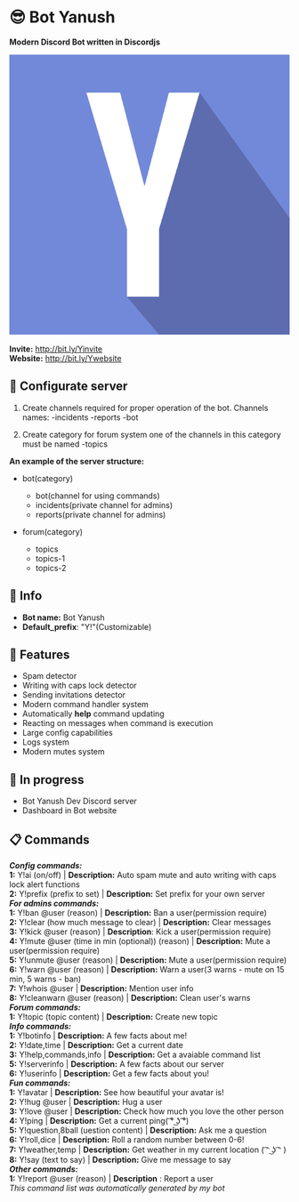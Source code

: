 # :sunglasses: Bot Yanush
**Modern Discord Bot written in Discordjs**

![Bot avatar](https://raw.githubusercontent.com/KrystianJonca/Bot-Yanush/master/assets/avatar.png) 

**Invite:** http://bit.ly/Yinvite<br />
**Website:** http://bit.ly/Ywebsite

## :triangular_ruler: Configurate server

1. Create channels required for proper operation of the bot. Channels names:
 -incidents
 -reports
 -bot
 
2. Create category for forum system one of the channels in this category must be named
 -topics

**An example of the server structure:**<br />

- bot(category)<br />
  - bot(channel for using commands)<br />
  - incidents(private channel for admins)<br />
  - reports(private channel for admins)<br />

- forum(category)<br />
  - topics<br />
  - topics-1<br />
  - topics-2<br />
 

## :page_facing_up: Info
- **Bot name:** Bot Yanush
- **Default_prefix**: "Y!"(Customizable)

## :rocket: Features
- Spam detector
- Writing with caps lock detector
- Sending invitations detector
- Modern command handler system 
- Automatically **help** command updating
- Reacting on messages when command is execution
- Large config capabilities
- Logs system
- Modern mutes system

## :muscle: In progress
- Bot Yanush Dev Discord server
- Dashboard in Bot website

## :clipboard: Commands
***Config commands:*** <br />
**1:** Y!ai (on/off) | **Description:**  Auto spam mute and auto writing with caps lock alert functions<br />
**2:** Y!prefix (prefix to set) | **Description:**  Set prefix for your own server <br />
***For admins commands:*** <br />
**1:** Y!ban @user (reason) | **Description:**  Ban a user(permission require) <br />
**2:** Y!clear (how much message to clear) | **Description:**  Clear messages <br />
**3:** Y!kick @user (reason) | **Description**:  Kick a user(permission require) <br />
**4:** Y!mute @user (time in min (optional)) (reason) | **Description:**  Mute a user(permission require) <br />
**5:** Y!unmute @user (reason) | **Description:**  Mute a user(permission require) <br />
**6:** Y!warn @user (reason) | **Description:**  Warn a user(3 warns - mute on 15 min, 5 warns - ban)<br />
**7:** Y!whois @user | **Description:**  Mention user info <br />
**8:** Y!cleanwarn @user (reason) | **Description:**  Clean user's warns <br />
***Forum commands:*** <br />
**1:** Y!topic (topic content) | **Description:**  Create new topic <br />
***Info commands:*** <br />
**1:** Y!botinfo | **Description:**  A few facts about me! <br />
**2:** Y!date,time | **Description:**  Get a current date <br />
**3:** Y!help,commands,info | **Description:**  Get a avaiable command list<br />
**5:** Y!serverinfo | **Description:**  A few facts about our server <br />
**6:** Y!userinfo | **Description:**  Get a few facts about you! <br />
***Fun commands:*** <br />
**1:** Y!avatar | **Description:**  See how beautiful your avatar is! <br />
**2:** Y!hug @user | **Description:**  Hug a user <br />
**3:** Y!love @user | **Description:**  Check how much you love the other person<br />
**4:** Y!ping | **Description:**  Get a current ping( ͡° ͜ʖ ͡°)<br />
**5:** Y!question,8ball (uestion content) | **Description:**   Ask me a question <br />
**6:** Y!roll,dice | **Description:**   Roll a random number between 0-6! <br />
**7:** Y!weather,temp | **Description:**   Get weather in my current location ( ͡ᵔ ͜ʖ ͡ᵔ ) <br />
**8:** Y!say (text to say) | **Description:**  Give me message to say <br />
***Other commands:*** <br />
**1:** Y!report @user (reason) | **Description** :  Report a user <br />
*This command list was automatically generated by my bot*



